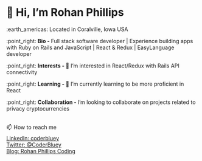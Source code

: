 <h1>👋 Hi, I’m Rohan Phillips</h1>
<p>:earth_americas: Located in Coralville, Iowa USA 

<p>:point_right: <b>Bio - </b>Full stack software developer | Experience building apps with Ruby on Rails and JavaScript | React & Redux | EasyLanguage developer</p>
<p>:point_right: <b>Interests - </b>👀 I’m interested in React/Redux with Rails API connectivity
<p>:point_right: <b>Learning - </b> 🌱 I’m currently learning to be more proficient in React
<p>:point_right: <b>Collaboration - </b> I’m looking to collaborate on projects related to privacy cryptocurrencies
<br></br>
<div>
  <div style="height: 30px">
    📫 How to reach me
  </div>
  <div>
    <a href="https://www.linkedin.com/in/coderbluey/">
      LinkedIn: coderbluey
     </a>
  </div>
  <div>
   <a href="https://twitter.com/coderbluey">
      Twitter: @CoderBluey</a>      
  </div>
  <div>
   <a href="https://rohanphillipscoding.com">
      Blog: Rohan Phillips Coding</a>      
  </div>
</div>


<!---
rohanphillips/rohanphillips is a ✨ special ✨ repository because its `README.md` (this file) appears on your GitHub profile.
You can click the Preview link to take a look at your changes.
--->
